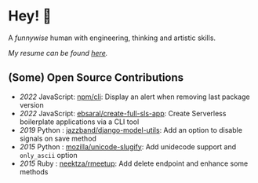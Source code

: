 # Hey! 👋 

A _funnywise_ human with engineering, thinking and artistic skills. 

*My resume can be found [here](https://ebsaral.vercel.app/files/cv/english.pdf).*

## (Some) Open Source Contributions

- *2022* JavaScript: [npm/cli](https://github.com/npm/cli/pull/4191): Display an alert when removing last package version
- *2022* JavaScript: [ebsaral/create-full-sls-app](https://github.com/ebsaral/create-full-sls-app): Create Serverless boilerplate applications via a CLI tool
- *2019* Python    : [jazzband/django-model-utils](https://github.com/jazzband/django-model-utils/pull/285): Add an option to disable signals on save method
- *2015* Python    : [mozilla/unicode-slugify](https://github.com/mozilla/unicode-slugify/pull/14): Add unidecode support and `only_ascii` option
- *2015* Ruby      : [neektza/rmeetup](https://github.com/neektza/rmeetup/pull/4): Add delete endpoint and enhance some methods
